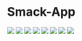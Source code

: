 # Smack-App
![](https://github.com/ezekieldeleon/Smack-App/blob/master/Smack%20Mockups/1%20Home.png)
![](https://github.com/ezekieldeleon/Smack-App/blob/master/Smack%20Mockups/2%20Login.png)
![](https://github.com/ezekieldeleon/Smack-App/blob/master/Smack%20Mockups/3%20Create%20Account.png)
![](https://github.com/ezekieldeleon/Smack-App/blob/master/Smack%20Mockups/4%20Avatar%20Picker.png)
![](https://github.com/ezekieldeleon/Smack-App/blob/master/Smack%20Mockups/5%20Menu.png)
![](https://github.com/ezekieldeleon/Smack-App/blob/master/Smack%20Mockups/6%20Profile.png)
![](https://github.com/ezekieldeleon/Smack-App/blob/master/Smack%20Mockups/7%20Add%20Channel.png)
![](https://github.com/ezekieldeleon/Smack-App/blob/master/Smack%20Mockups/8%20Typing.png)
